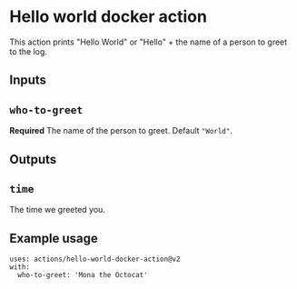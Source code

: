 # Hello world docker action

This action prints "Hello World" or "Hello" + the name of a person to greet to the log.

## Inputs

## `who-to-greet`

**Required** The name of the person to greet. Default `"World"`.

## Outputs

## `time`

The time we greeted you.

## Example usage

```shell
uses: actions/hello-world-docker-action@v2
with:
  who-to-greet: 'Mona the Octocat'
```
